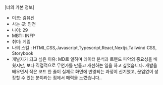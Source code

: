 [너의 기본 정보]

- 이름: 김유진
- 사는 곳: 인천
- 나이: 29
- MBTI: INFP
- 취미: 게임
- 나의 스킬 : HTML,CSS,Javascript,Typescript,React,Nextjs,Tailwind CSS, Storybook
- 개발자가 되고 싶은 이유: MD로 일하며 데이터 분석과 트렌드 파악의 중요성을 배웠지만, 보다 직접적으로 무언가를 만들고 개선하는 일을 하고 싶었습니다. 개발을 배우면서 작은 코드 한 줄이 실제로 화면에 반영되는 과정이 신기했고, 끊임없이 성장할 수 있는 분야라는 점에서 매력을 느꼈습니다..

